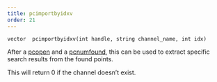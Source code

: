 ```yaml
---
title: pcimportbyidxv
order: 21
---
```

`vector  pcimportbyidxv(int handle, string channel_name, int idx)`

After a [pcopen](./pcopen "Returns a handle to a point cloud file.") and a [pcnumfound](./pcnumfound "This node returns the number of points found by pcopen."), this can be used to extract specific search results from the found points.

This will return 0 if the channel doesn’t exist.
